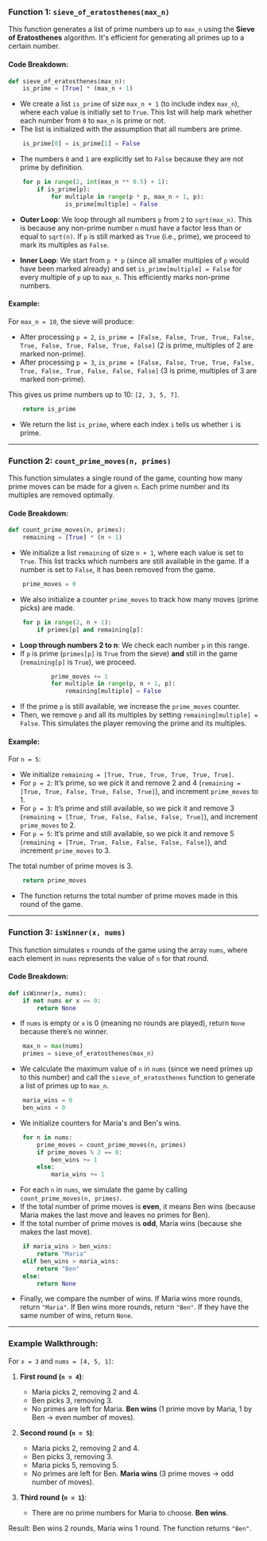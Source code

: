 ### Function 1: `sieve_of_eratosthenes(max_n)`
This function generates a list of prime numbers up to `max_n` using the **Sieve of Eratosthenes** algorithm. It's efficient for generating all primes up to a certain number.

#### Code Breakdown:

```python
def sieve_of_eratosthenes(max_n):
    is_prime = [True] * (max_n + 1)
```
- We create a list `is_prime` of size `max_n + 1` (to include index `max_n`), where each value is initially set to `True`. This list will help mark whether each number from `0` to `max_n` is prime or not.
- The list is initialized with the assumption that all numbers are prime.

```python
    is_prime[0] = is_prime[1] = False
```
- The numbers `0` and `1` are explicitly set to `False` because they are not prime by definition.

```python
    for p in range(2, int(max_n ** 0.5) + 1):
        if is_prime[p]:
            for multiple in range(p * p, max_n + 1, p):
                is_prime[multiple] = False
```
- **Outer Loop**: We loop through all numbers `p` from `2` to `sqrt(max_n)`. This is because any non-prime number `n` must have a factor less than or equal to `sqrt(n)`. If `p` is still marked as `True` (i.e., prime), we proceed to mark its multiples as `False`.

- **Inner Loop**: We start from `p * p` (since all smaller multiples of `p` would have been marked already) and set `is_prime[multiple] = False` for every multiple of `p` up to `max_n`. This efficiently marks non-prime numbers.

#### Example:
For `max_n = 10`, the sieve will produce:
- After processing `p = 2`, `is_prime = [False, False, True, True, False, True, False, True, False, True, False]` (2 is prime, multiples of 2 are marked non-prime).
- After processing `p = 3`, `is_prime = [False, False, True, True, False, True, False, True, False, False, False]` (3 is prime, multiples of 3 are marked non-prime).

This gives us prime numbers up to 10: `[2, 3, 5, 7]`.

```python
    return is_prime
```
- We return the list `is_prime`, where each index `i` tells us whether `i` is prime.

---

### Function 2: `count_prime_moves(n, primes)`
This function simulates a single round of the game, counting how many prime moves can be made for a given `n`. Each prime number and its multiples are removed optimally.

#### Code Breakdown:

```python
def count_prime_moves(n, primes):
    remaining = [True] * (n + 1)
```
- We initialize a list `remaining` of size `n + 1`, where each value is set to `True`. This list tracks which numbers are still available in the game. If a number is set to `False`, it has been removed from the game.

```python
    prime_moves = 0
```
- We also initialize a counter `prime_moves` to track how many moves (prime picks) are made.

```python
    for p in range(2, n + 1):
        if primes[p] and remaining[p]:
```
- **Loop through numbers 2 to n**: We check each number `p` in this range.
- If `p` is prime (`primes[p]` is `True` from the sieve) **and** still in the game (`remaining[p]` is `True`), we proceed.

```python
            prime_moves += 1
            for multiple in range(p, n + 1, p):
                remaining[multiple] = False
```
- If the prime `p` is still available, we increase the `prime_moves` counter.
- Then, we remove `p` and all its multiples by setting `remaining[multiple] = False`. This simulates the player removing the prime and its multiples.

#### Example:
For `n = 5`:
- We initialize `remaining = [True, True, True, True, True, True]`.
- For `p = 2`: It’s prime, so we pick it and remove 2 and 4 (`remaining = [True, True, False, True, False, True]`), and increment `prime_moves` to 1.
- For `p = 3`: It’s prime and still available, so we pick it and remove 3 (`remaining = [True, True, False, False, False, True]`), and increment `prime_moves` to 2.
- For `p = 5`: It’s prime and still available, so we pick it and remove 5 (`remaining = [True, True, False, False, False, False]`), and increment `prime_moves` to 3.

The total number of prime moves is 3.

```python
    return prime_moves
```
- The function returns the total number of prime moves made in this round of the game.

---

### Function 3: `isWinner(x, nums)`
This function simulates `x` rounds of the game using the array `nums`, where each element in `nums` represents the value of `n` for that round.

#### Code Breakdown:

```python
def isWinner(x, nums):
    if not nums or x == 0:
        return None
```
- If `nums` is empty or `x` is 0 (meaning no rounds are played), return `None` because there’s no winner.

```python
    max_n = max(nums)
    primes = sieve_of_eratosthenes(max_n)
```
- We calculate the maximum value of `n` in `nums` (since we need primes up to this number) and call the `sieve_of_eratosthenes` function to generate a list of primes up to `max_n`.

```python
    maria_wins = 0
    ben_wins = 0
```
- We initialize counters for Maria's and Ben's wins.

```python
    for n in nums:
        prime_moves = count_prime_moves(n, primes)
        if prime_moves % 2 == 0:
            ben_wins += 1
        else:
            maria_wins += 1
```
- For each `n` in `nums`, we simulate the game by calling `count_prime_moves(n, primes)`.
- If the total number of prime moves is **even**, it means Ben wins (because Maria makes the last move and leaves no primes for Ben).
- If the total number of prime moves is **odd**, Maria wins (because she makes the last move).

```python
    if maria_wins > ben_wins:
        return "Maria"
    elif ben_wins > maria_wins:
        return "Ben"
    else:
        return None
```
- Finally, we compare the number of wins. If Maria wins more rounds, return `"Maria"`. If Ben wins more rounds, return `"Ben"`. If they have the same number of wins, return `None`.

---

### Example Walkthrough:
For `x = 3` and `nums = [4, 5, 1]`:

1. **First round (`n = 4`)**:
   - Maria picks 2, removing 2 and 4.
   - Ben picks 3, removing 3.
   - No primes are left for Maria. **Ben wins** (1 prime move by Maria, 1 by Ben → even number of moves).

2. **Second round (`n = 5`)**:
   - Maria picks 2, removing 2 and 4.
   - Ben picks 3, removing 3.
   - Maria picks 5, removing 5.
   - No primes are left for Ben. **Maria wins** (3 prime moves → odd number of moves).

3. **Third round (`n = 1`)**:
   - There are no prime numbers for Maria to choose. **Ben wins**.

Result: Ben wins 2 rounds, Maria wins 1 round. The function returns `"Ben"`.
